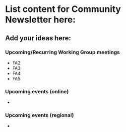 # List content for Community Newsletter here:

## Add your ideas here:

### Upcoming/Recurring Working Group meetings
- FA2
- FA3
- FA4
- FA5

### Upcoming events (online)
- 

### Upcoming events (regional)
- 
